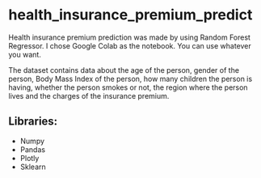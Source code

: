# health_insurance_premium_predict

Health insurance premium prediction was made by using Random Forest Regressor. 
I chose Google Colab as the notebook. You can use whatever you want.

The dataset contains data about the age of the person, gender of the person, Body Mass Index of the person, how many children the person is having, whether the person smokes or not, the region where the person lives and the charges of the insurance premium.

## Libraries:

- Numpy
- Pandas
- Plotly
- Sklearn
